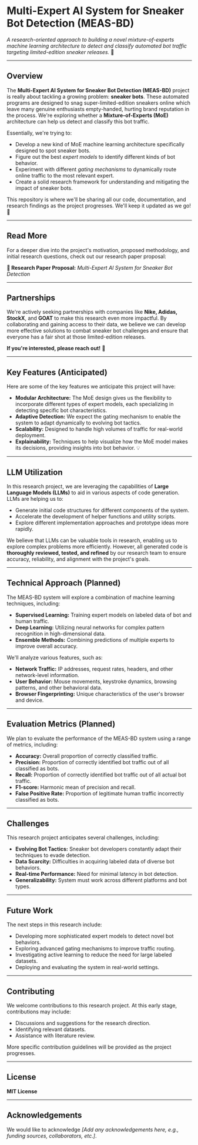 # Multi-Expert AI System for Sneaker Bot Detection (MEAS-BD)

*A research-oriented approach to building a novel mixture-of-experts machine learning architecture to detect and classify automated bot traffic targeting limited-edition sneaker releases.* 👟

---

## Overview

The **Multi-Expert AI System for Sneaker Bot Detection (MEAS-BD)** project is really about tackling a growing problem: **sneaker bots**. These automated programs are designed to snag super-limited-edition sneakers online which leave many genuine enthusiasts empty-handed, hurting brand reputation in the process. We're exploring whether a **Mixture-of-Experts (MoE)** architecture can help us detect and classify this bot traffic.

Essentially, we're trying to:

- Develop a new kind of MoE machine learning architecture specifically designed to spot sneaker bots.
- Figure out the best *expert models* to identify different kinds of bot behavior.
- Experiment with different *gating mechanisms* to dynamically route online traffic to the most relevant expert.
- Create a solid research framework for understanding and mitigating the impact of sneaker bots.

This repository is where we'll be sharing all our code, documentation, and research findings as the project progresses. We'll keep it updated as we go! 🚀

---

## Read More

For a deeper dive into the project's motivation, proposed methodology, and initial research questions, check out our research paper proposal:

**📄 Research Paper Proposal:** *Multi-Expert AI System for Sneaker Bot Detection*

---

## Partnerships

We're actively seeking partnerships with companies like **Nike, Adidas, StockX**, and **GOAT** to make this research even more impactful. By collaborating and gaining access to their data, we believe we can develop more effective solutions to combat sneaker bot challenges and ensure that everyone has a fair shot at those limited-edition releases.

**If you're interested, please reach out!** 🤝

---

## Key Features (Anticipated)

Here are some of the key features we anticipate this project will have:

- **Modular Architecture:** The MoE design gives us the flexibility to incorporate different types of expert models, each specializing in detecting specific bot characteristics.
- **Adaptive Detection:** We expect the gating mechanism to enable the system to adapt dynamically to evolving bot tactics.
- **Scalability:** Designed to handle high volumes of traffic for real-world deployment.
- **Explainability:** Techniques to help visualize how the MoE model makes its decisions, providing insights into bot behavior. 💡

---

## LLM Utilization

In this research project, we are leveraging the capabilities of **Large Language Models (LLMs)** to aid in various aspects of code generation. LLMs are helping us to:

- Generate initial code structures for different components of the system.
- Accelerate the development of helper functions and utility scripts.
- Explore different implementation approaches and prototype ideas more rapidly.

We believe that LLMs can be valuable tools in research, enabling us to explore complex problems more efficiently. However, all generated code is **thoroughly reviewed, tested, and refined** by our research team to ensure accuracy, reliability, and alignment with the project's goals.

---

## Technical Approach (Planned)

The MEAS-BD system will explore a combination of machine learning techniques, including:

- **Supervised Learning:** Training expert models on labeled data of bot and human traffic.
- **Deep Learning:** Utilizing neural networks for complex pattern recognition in high-dimensional data.
- **Ensemble Methods:** Combining predictions of multiple experts to improve overall accuracy.

We'll analyze various features, such as:

- **Network Traffic:** IP addresses, request rates, headers, and other network-level information.
- **User Behavior:** Mouse movements, keystroke dynamics, browsing patterns, and other behavioral data.
- **Browser Fingerprinting:** Unique characteristics of the user's browser and device.

---

## Evaluation Metrics (Planned)

We plan to evaluate the performance of the MEAS-BD system using a range of metrics, including:

- **Accuracy:** Overall proportion of correctly classified traffic.
- **Precision:** Proportion of correctly identified bot traffic out of all classified as bots.
- **Recall:** Proportion of correctly identified bot traffic out of all actual bot traffic.
- **F1-score:** Harmonic mean of precision and recall.
- **False Positive Rate:** Proportion of legitimate human traffic incorrectly classified as bots.

---

## Challenges

This research project anticipates several challenges, including:

- **Evolving Bot Tactics:** Sneaker bot developers constantly adapt their techniques to evade detection.
- **Data Scarcity:** Difficulties in acquiring labeled data of diverse bot behaviors.
- **Real-time Performance:** Need for minimal latency in bot detection.
- **Generalizability:** System must work across different platforms and bot types.

---

## Future Work

The next steps in this research include:

- Developing more sophisticated expert models to detect novel bot behaviors.
- Exploring advanced gating mechanisms to improve traffic routing.
- Investigating active learning to reduce the need for large labeled datasets.
- Deploying and evaluating the system in real-world settings.

---

## Contributing

We welcome contributions to this research project. At this early stage, contributions may include:

- Discussions and suggestions for the research direction.
- Identifying relevant datasets.
- Assistance with literature review.

More specific contribution guidelines will be provided as the project progresses.

---

## License

**MIT License**

---

## Acknowledgements

We would like to acknowledge *[Add any acknowledgements here, e.g., funding sources, collaborators, etc.]*.
